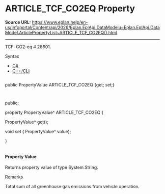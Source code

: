 # ARTICLE_TCF_CO2EQ Property

**Source URL:** https://www.eplan.help/en-us/Infoportal/Content/api/2026/Eplan.EplApi.DataModelu~Eplan.EplApi.DataModel.ArticlePropertyList~ARTICLE_TCF_CO2EQ().html

---

TCF: CO2-eq # 26601.

Syntax

- [C#](#i-syntax-CS)
- [C++/CLI](#i-syntax-CPP2005)

```
```
public PropertyValue ARTICLE_TCF_CO2EQ {get; set;}
```
```

```
```
public:

property PropertyValue^ ARTICLE_TCF_CO2EQ {

   PropertyValue^ get();

   void set (    PropertyValue^ value);

}
```
```

#### Property Value

Returns property value of type System.String.

Remarks

Total sum of all greenhouse gas emissions from vehicle operation.
